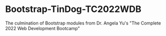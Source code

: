 # Bootstrap-TinDog-TC2022WDB
The culmination of Bootstrap modules from Dr. Angela Yu's "The Complete 2022 Web Development Bootcamp"
